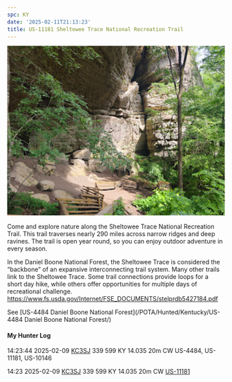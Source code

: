 ```yaml
---
spc: KY
date: '2025-02-11T21:13:23'
title: US-11181 Sheltowee Trace National Recreation Trail
---
```


![](/static/pasted_image_0096.png)

Come and explore nature along the Sheltowee Trace National Recreation Trail. This
trail traverses nearly 290 miles across narrow ridges and deep ravines. The trail is open
year round, so you can enjoy outdoor adventure in every season.

In the Daniel Boone National Forest, the Sheltowee Trace is considered the
“backbone” of an expansive interconnecting trail system. Many other trails link to the
Sheltowee Trace. Some trail connections provide loops for a short day hike, while
others offer opportunities for multiple days of recreational challenge.
https://www.fs.usda.gov/Internet/FSE_DOCUMENTS/stelprdb5427184.pdf

See [US-4484 Daniel Boone National Forest](/POTA/Hunted/Kentucky/US-4484 Daniel Boone National Forest/)




#### My Hunter Log
14:23:44    2025-02-09    [KC3SJ](https://qrz.com/db/KC3SJ)    339    599    KY    14.035    20m    CW    US-4484, US-11181, US-10146

14:23    2025-02-09    [KC3SJ](https://qrz.com/db/KC3SJ)    339    599    KY    14.035    20m    CW    [US-11181](https://pota.app/#/park/US-11181)